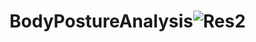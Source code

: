 # BodyPostureAnalysis![Res2](https://user-images.githubusercontent.com/73878161/177203215-1a962f7e-6c89-4386-983d-90581ad4eabe.gif)
